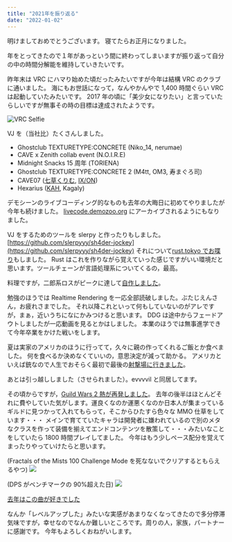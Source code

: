 ```yaml
---
title: "2021年を振り返る"
date: "2022-01-02"
---
```


明けましておめでとうございます。
寝てたらお正月になりました。

年をとってきたので１年があっという間に終わってしまいますが振り返って自分の中の時間分解能を維持していきたいです。

昨年末は VRC にハマり始めた頃だったみたいですが今年は結構 VRC のクラブに通いました。
海にもお世話になって，なんやかんやで 1,400 時間ぐらい VRC は起動していたみたいです。
2017 年の頃に「美少女になりたい」と言っていたらしいですが無事その時の目標は達成されたようです。

![VRC Selfie](/img/blog/ungr_chan.jpeg)

VJ を（当社比）たくさんしました。

- Ghostclub TEXTURETYPE:CONCRETE (Niko_14, nerumae)
- CAVE x Zenith collab event (N.O.I.R.E)
- Midnight Snacks 15 周年 (TORIENA)
- Ghostclub TEXTURETYPE:CONCRETE 2 (M4tt, OM3, 寿まぐろ司)
- CAVE07 ([七草くりむ](https://www.youtube.com/watch?v=SxrDZwF11NI), [IX/ON](https://youtu.be/nsRy49yuurs))
- Hexarius ([KAH](https://youtu.be/XoaIbAjqLLc), Kagaly)

デモシーンのライブコーディング的なものも去年の大晦日に初めてやりましたが今年も続けました。
[livecode.demozoo.org](https://livecode.demozoo.org/performer/sp4ghet.html) にアーカイブされるようにもなりました。

VJ をするためのツールを slerpy と作ったりもしました。
[https://github.com/slerpyyy/sh4der-jockey](https://github.com/slerpyyy/sh4der-jockey)
それについて[rust.tokyo でお喋り](https://youtu.be/gu6Xmin7_BY)もしました。
Rust はこれを作りながら覚えていった感じですがいい環境だと思います。ツールチェーンが言語処理系についてくるの，最高。

料理ですが，二郎系ロスがピークに達して[自作しました](https://twitter.com/sp4ghet/status/1378794551461183500)。

勉強のほうでは Realtime Rendering を一応全部読破しました。ぶたじえんさん，お疲れさまでした。
それ以降これといって何もしていないのがアレですが，まぁ，近いうちになにかみつけると思います。
DDG は途中からフェードアウトしましたが一応動画を見るとかはしました。
本業のほうでは無事進学できて今年卒業をかけた戦いをします。

夏は実家のアメリカのほうに行ってて，久々に親の作ってくれるご飯とか食べました。
何を食べるか決めなくていいの，意思決定が減って助かる。
アメリカといえば銃なので人生でおそらく最初で最後の[射撃場に行きました](https://twitter.com/sp4ghet/status/1429160406006870022)。

あとは引っ越ししました（させられました）。evvvvil と同居してます。

その頃からですが，[Guild Wars 2 熱が再発しました](https://twitter.com/sp4ghet/status/1390780938062282755)。
去年の後半はほとんどそれに費やしていた気がします。運良くなのか運悪くなのか日本人が集まっているギルドに見つかって入れてもらって，そこからひたすら色々な MMO 仕草をしています・・・
メインで育てていたキャラは開発者に嫌われているので別のメタなクラスを作って装備を揃えてエンドコンテンツを散策して・・・みたいなことをしていたら 1800 時間プレイしてました。
今年はもう少しペース配分を覚えてまったりやっていけたらと思います。

(Fractals of the Mists 100 Challenge Mode を死なないでクリアするともらえるやつ)
![](/img/blog/gw2.png)

(DPS がベンチマークの 90%超えた日)
![](/img/blog/gw2_dps.png)

[去年はこの曲が好きでした](https://soundcloud.com/miii/like-a-catt)

なんか「レベルアップした」みたいな実感があまりなくなってきたので多分停滞気味ですが，幸せなのでなんか難しいところです。周りの人，家族，パートナーに感謝です。
今年もよろしくおねがいします。

